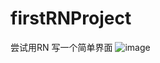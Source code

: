 # firstRNProject
尝试用RN 写一个简单界面
![image](https://github.com/yathe/firstRNProject/pictures/=_UTF8_B_5bGP5bmV5b+r54WnIDIwMTktMDUtMDUg5LiL5Y2INS4yNi40Ni5wbmc=_=.png)
